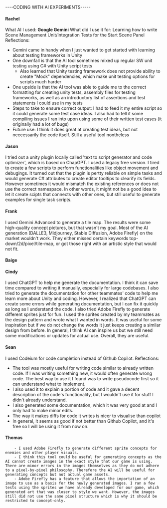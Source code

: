 ----CODING WITH AI EXPERIMENTS-----


#### Rachel
What AI I used: **Google Gemini**
What did I use it for: Learning how to write Scene Management Unit/Integration Tests for the Start Scene Panel
Reflections:
- Gemini came in handy when I just wanted to get started with learning about testing frameworks in Unity
- One downfall is that the AI tool sometimes mixed up regular SW unit testing using C# with Unity script tests
  - Also learned that Unity testing framework does not provide ability to create "Mock" dependencies, which make unit testing options for scripts much harder
- One upside is that the AI tool was able to guide me to the correct formatting for creating unity tests, assembly files for testing frameworks, as well as an introductory list of assertions and test statements I could use in my tests
- Steps to take to ensure correct output: I had to feed it my entire script so it could generate some test case ideas. I also had to tell it some compiling issues I ran into upon using some of their written test cases (it originally had a lot of bugs)
- Future use: I think it does great at creating test ideas, but not neccessarily the code itself. Still a useful tool nontheless


#### Jason
I tried out a unity plugin locally called 'text to script generator and code optimizer', which is based on ChapGPT. I used a legacy free version. I tired to create a few scripts to perform functionalities like object movement and debugings. It turned out that the plugin is pertty reliable on simple tasks and would generate C# attributes to create editor tooltips to clearify its fields. However sometimes it would mismatch the existing references or does not use the correct namespace. In other words, it might not be a good idea to let it create scipts that connects with other ones, but still useful to generate examples for single task scripts.

#### Frank
I used Gemini Advanced to generate a tile map. The results were some high-quality concept pictures, but that wasn't my goal. Most of the AI generation (DALLE3, Midjourney, Stable Diffusion, Adobe Firefly) on the market wouldn't work. They either missed certain keywords top-down/2d/pixel/tile-map, or got those right with an artistic style that would not fit.

#### Baige


#### Cindy
I used ChatGPT to help me generate the documentation. I think it can save time compared to writing it manually, especially for large codebases. I also tried to generate the documentation for other teammates' code to help me learn more about Unity and coding. However, I realized that ChatGPT can create some errors while generating documentation, but I can fix it quickly as long as I understand the code.
I also tried Adobe Firefly to generate different sprites just for fun. I used the sprites created by my teammates as the design pattern and wrote what I wanted in words. It was useful for some inspiration but if we do not change the words it just keeps creating a similar design from before.
In general, I think AI can inspire us but we still need some modifications or updates for actual use. Overall, they are useful.

#### Sean
I used Codeium for code completion instead of Github Copilot.
Reflections:
- The tool was mostly useful for writing code similar to already written code. If I was writing something new, it would often generate wrong code. The best way to use it I found was to write pseudocode first so it can understand what to implement.
- I also used it to explain a portion of code and it gave a decent description of the code's functionality, but I wouldn't use it for stuff I didn't already understand.
- I also generated some documentation, which it was very good at and I only had to make minor edits.
- The way it makes diffs for code it writes is nicer to visualise than copilot
- In general, it seems as good if not better than Github Copilot, and it's free so I will be using it from now on.


#### Thomas
        - I used Adobe Firefly to generate different sprite concepts for enemies and other player visuals.
        - I think this tool could be useful for generating concepts as the AI cannot create images in the exact style that our game is using. There are minor errors in the images themselves as they do not adhere to a pixel-by-pixel philosophy. Therefore the AI will be useful for generating concepts but not actual game assets.
        - Adobe Firefly has a feature that allows the importation of an image to use as a basis for the newly generated images. I ran a few tests using the sprites we have already developed for our game, which generated art that was closer to style we want. However, the images still did not use the same pixel structure which is why it should be restricted to concept-only.

